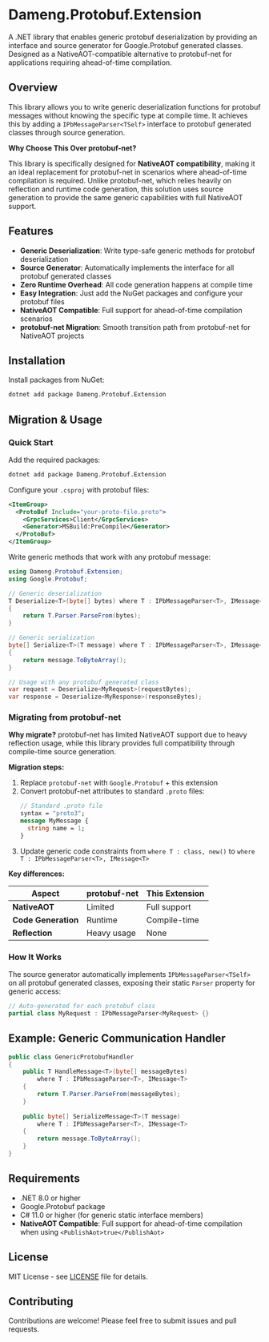 # Dameng.Protobuf.Extension

A .NET library that enables generic protobuf deserialization by providing an interface and source generator for Google.Protobuf generated classes. Designed as a NativeAOT-compatible alternative to protobuf-net for applications requiring ahead-of-time compilation.

## Overview

This library allows you to write generic deserialization functions for protobuf messages without knowing the specific type at compile time. It achieves this by adding a `IPbMessageParser<TSelf>` interface to protobuf generated classes through source generation.

**Why Choose This Over protobuf-net?**

This library is specifically designed for **NativeAOT compatibility**, making it an ideal replacement for protobuf-net in scenarios where ahead-of-time compilation is required. Unlike protobuf-net, which relies heavily on reflection and runtime code generation, this solution uses source generation to provide the same generic capabilities with full NativeAOT support.

## Features

- **Generic Deserialization**: Write type-safe generic methods for protobuf deserialization
- **Source Generator**: Automatically implements the interface for all protobuf generated classes
- **Zero Runtime Overhead**: All code generation happens at compile time
- **Easy Integration**: Just add the NuGet packages and configure your protobuf files
- **NativeAOT Compatible**: Full support for ahead-of-time compilation scenarios
- **protobuf-net Migration**: Smooth transition path from protobuf-net for NativeAOT projects

## Installation

Install packages from NuGet:

```bash
dotnet add package Dameng.Protobuf.Extension
```

## Migration & Usage

### Quick Start

Add the required packages:
```bash
dotnet add package Dameng.Protobuf.Extension
```

Configure your `.csproj` with protobuf files:
```xml
<ItemGroup>
  <ProtoBuf Include="your-proto-file.proto">
    <GrpcServices>Client</GrpcServices>
    <Generator>MSBuild:PreCompile</Generator>
  </ProtoBuf>
</ItemGroup>
```

Write generic methods that work with any protobuf message:
```csharp
using Dameng.Protobuf.Extension;
using Google.Protobuf;

// Generic deserialization
T Deserialize<T>(byte[] bytes) where T : IPbMessageParser<T>, IMessage<T>
{
    return T.Parser.ParseFrom(bytes);
}

// Generic serialization  
byte[] Serialize<T>(T message) where T : IPbMessageParser<T>, IMessage<T>
{
    return message.ToByteArray();
}

// Usage with any protobuf generated class
var request = Deserialize<MyRequest>(requestBytes);
var response = Deserialize<MyResponse>(responseBytes);
```

### Migrating from protobuf-net

**Why migrate?** protobuf-net has limited NativeAOT support due to heavy reflection usage, while this library provides full compatibility through compile-time source generation.

**Migration steps:**
1. Replace `protobuf-net` with `Google.Protobuf` + this extension
2. Convert protobuf-net attributes to standard `.proto` files:
   ```protobuf
   // Standard .proto file
   syntax = "proto3";
   message MyMessage {
     string name = 1;
   }
   ```
3. Update generic code constraints from `where T : class, new()` to `where T : IPbMessageParser<T>, IMessage<T>`

**Key differences:**

| Aspect | protobuf-net | This Extension |
|--------|-------------|----------------|
| **NativeAOT** | Limited | Full support |
| **Code Generation** | Runtime | Compile-time |
| **Reflection** | Heavy usage | None |

### How It Works

The source generator automatically implements `IPbMessageParser<TSelf>` on all protobuf generated classes, exposing their static `Parser` property for generic access:

```csharp
// Auto-generated for each protobuf class
partial class MyRequest : IPbMessageParser<MyRequest> {}
```

## Example: Generic Communication Handler

```csharp
public class GenericProtobufHandler
{
    public T HandleMessage<T>(byte[] messageBytes) 
        where T : IPbMessageParser<T>, IMessage<T>
    {
        return T.Parser.ParseFrom(messageBytes);
    }
    
    public byte[] SerializeMessage<T>(T message) 
        where T : IPbMessageParser<T>, IMessage<T>
    {
        return message.ToByteArray();
    }
}
```

## Requirements

- .NET 8.0 or higher
- Google.Protobuf package  
- C# 11.0 or higher (for generic static interface members)
- **NativeAOT Compatible**: Full support for ahead-of-time compilation when using `<PublishAot>true</PublishAot>`

## License

MIT License - see [LICENSE](LICENSE) file for details.

## Contributing

Contributions are welcome! Please feel free to submit issues and pull requests.